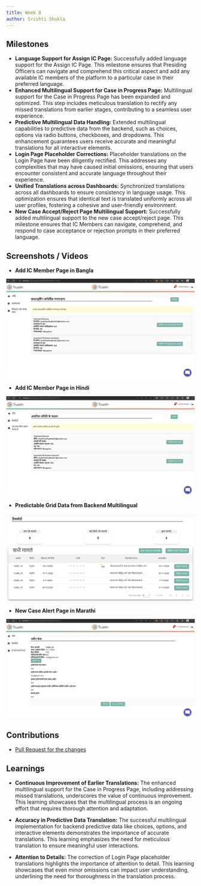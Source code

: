 ```yaml
---
title: Week 8
author: Srishti Shukla
---
```


## Milestones
- **Language Support for Assign IC Page:** Successfully added language support for the Assign IC Page. This milestone ensures that Presiding Officers can navigate and comprehend this critical aspect and add any available IC members of the platform to a particular case in their preferred language.
- **Enhanced Multilingual Support for Case in Progress Page:** Multilingual support for the Case in Progress Page has been expanded and optimized. This step includes meticulous translation to rectify any missed translations from earlier stages, contributing to a seamless user experience.
- **Predictive Multilingual Data Handling:** Extended multilingual capabilities to predictive data from the backend, such as choices, options via radio buttons, checkboxes, and dropdowns. This enhancement guarantees users receive accurate and meaningful translations for all interactive elements.
- **Login Page Placeholder Corrections:** Placeholder translations on the Login Page have been diligently rectified. This addresses any complexities that may have caused initial omissions, ensuring that users encounter consistent and accurate language throughout their experience.
- **Unified Translations across Dashboards:** Synchronized translations across all dashboards to ensure consistency in language usage. This optimization ensures that identical text is translated uniformly across all user profiles, fostering a cohesive and user-friendly environment.
- **New Case Accept/Reject Page Multilingual Support:** Successfully added multilingual support to the new case accept/reject page. This milestone ensures that IC Members can navigate, comprehend, and respond to case acceptance or rejection prompts in their preferred language.

## Screenshots / Videos 

- **Add IC Member Page in Bangla**

 ![Add IC Member Page in Bangla](../assets/addicpagebangla.png)

- **Add IC Member Page in Hindi**

![Add IC Member Page in Hindi](../assets/addicpagehindi.png)

- **Predictable Grid Data from Backend Multilingual**

![Predictable Grid Data from Backend Multilingual](../assets/griddatahindi.png)

- **New Case Alert Page in Marathi**

![New Case Alert Page in Marathi](../assets/newcasenotifpagemarathi.png)


## Contributions

- [Pull Request for the changes](https://github.com/nachiketa07/TrustInUI/pull/1)

## Learnings

- **Continuous Improvement of Earlier Translations:** The enhanced multilingual support for the Case in Progress Page, including addressing missed translations, underscores the value of continuous improvement. This learning showcases that the multilingual process is an ongoing effort that requires thorough attention and adaptation.

- **Accuracy in Predictive Data Translation:** The successful multilingual implementation for backend predictive data like choices, options, and interactive elements demonstrates the importance of accurate translations. This learning emphasizes the need for meticulous translation to ensure meaningful user interactions.

- **Attention to Details:** The correction of Login Page placeholder translations highlights the importance of attention to detail. This learning showcases that even minor omissions can impact user understanding, underlining the need for thoroughness in the translation process.

